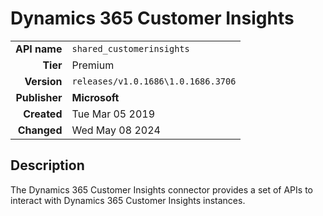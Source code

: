# Dynamics 365 Customer Insights
| | |
|-:|-|
|**API name**|`shared_customerinsights`|
|**Tier**|Premium|
|**Version**|`releases/v1.0.1686\1.0.1686.3706`|
|**Publisher**|**Microsoft**|
|**Created**|Tue Mar 05 2019|
|**Changed**|Wed May 08 2024|

## Description
The Dynamics 365 Customer Insights connector provides a set of APIs to interact with Dynamics 365 Customer Insights instances.
